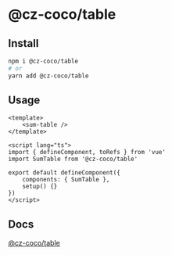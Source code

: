 # @cz-coco/table

## Install

```bash
npm i @cz-coco/table
# or
yarn add @cz-coco/table
```

## Usage

```vue
<template>
    <sum-table />
</template>

<script lang="ts">
import { defineComponent, toRefs } from 'vue'
import SumTable from '@cz-coco/table'

export default defineComponent({
    components: { SumTable },
    setup() {}
})
</script>
```

## Docs

[@cz-coco/table](https://leitingting08.github.io/cz-coco/components/table.html)
